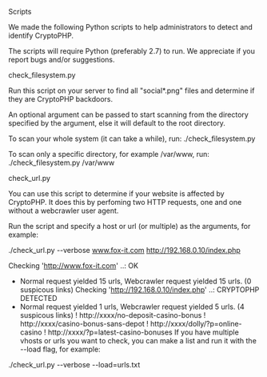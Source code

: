 Scripts

We made the following Python scripts to help administrators to detect and identify CryptoPHP.

The scripts will require Python (preferably 2.7) to run. We appreciate if you report bugs and/or suggestions.

check_filesystem.py

Run this script on your server to find all "social*.png" files and determine if they are CryptoPHP backdoors.

An optional argument can be passed to start scanning from the directory specified by the argument, else it will default to the root 
directory.

To scan your whole system (it can take a while), run: ./check_filesystem.py

To scan only a specific directory, for example /var/www, run: ./check_filesystem.py /var/www

check_url.py

You can use this script to determine if your website is affected by CryptoPHP. It does this by perfoming two HTTP requests, one and one 
without a webcrawler user agent.

Run the script and specify a host or url (or multiple) as the arguments, for example:

./check_url.py --verbose www.fox-it.com http://192.168.0.10/index.php

Checking 'http://www.fox-it.com' ..: OK
 * Normal request yielded 15 urls, Webcrawler request yielded 15 urls. (0 suspicous links)
Checking 'http://192.168.0.10/index.php' ..: CRYPTOPHP DETECTED
 * Normal request yielded 1 urls, Webcrawler request yielded 5 urls. (4 suspicous links)
  ! http://xxxx/no-deposit-casino-bonus
  ! http://xxxx/casino-bonus-sans-depot
  ! http://xxxx/dolly/?p=online-casino
  ! http://xxxx/?p=latest-casino-bonuses
If you have multiple vhosts or urls you want to check, you can make a list and run it with the --load flag, for example:

./check_url.py --verbose --load=urls.txt

